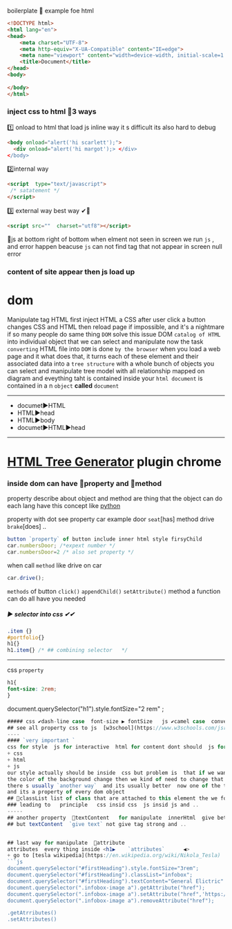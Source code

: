 boilerplate 🔽 example foe html
```html
<!DOCTYPE html>
<html lang="en">
<head>
    <meta charset="UTF-8">
    <meta http-equiv="X-UA-Compatible" content="IE=edge">
    <meta name="viewport" content="width=device-width, initial-scale=1.0">
    <title>Document</title>
</head>
<body>
    
</body>
</html>
```
### inject css to html 💎3 ways
1️⃣ onload to html that load js inline way it s  difficult its also hard to debug
```html 
<body onload="alert('hi scarlett');">  
  <div onload="alert('hi margot');> </div>
</body>
```
  
2️⃣internal way
```html 
<script  type="text/javascript">
 /* satatement */
</script>
```

3️⃣ external way  best way ✔💎
```html 
<script src=""  charset="utf8"></script>
```
🔼js  at bottom right of bottom when elment   not seen in screen   we run `js` , and error happen beacuse `js` can not find tag  that not appear in screen  null error
### content of site  appear then js load up
# dom
Manipulate tag HTML   first inject
HTML a CSS   after user click a button changes CSS and HTML then 
reload page  if impossible, and it's a nightmare if so many people 
do same thing
`DOM` solve this issue  DOM `catalog of HTML` into individual object that we can select and manipulate 
now the task `converting` HTML file into `DOM` is done `by the browser`
when you load a web page and it what does that, it turns each of these element and their associated data into a `tree structure` with a whole
 bunch of objects you can select and manipulate tree model   with all relationship mapped on diagram
and eveything taht is contained inside your `html document` is contained in a n `object` **called** `document` 

-----
+ documet▶HTML
+ HTML▶head
+ HTML▶body
+  documet▶HTML▶head

-----
# [HTML Tree Generator](https://chrome.google.com/webstore/detail/html-tree-generator/dlbbmhhaadfnbbdnjalilhdakfmiffeg/related) plugin  chrome

### inside dom  can have  🌿property and 🌿method  
property  describe about object and method are thing  that the object can do each lang have this concept like [python](https://github.com/wer340/python-angelayu/tree/main/day-17)

 property  with dot see property  car example door `seat`[has]  method drive `brake`[does] ..
 ```js
 button `property` of button include inner html style firsyChild
 car.numbersDoor; /*expext number */
 car.numbersDoor=2 /* also set property */
 ```
when call `method` like drive on car 
 ```js
 car.drive();
 ```
`methods` of button  `click()` `appendChild()` `setAttribute()` method a function can do all have  you needed
##### ▶ selector into css ✔✔ 
```css
.item {} 
#portfolio{}
h1{}
h1.item{} /* ## combining selector   */
```

---------
css `property`  
```css
h1{
font-size: 2rem;
}
```
document.querySelector("h1").style.fontSize="2 rem" ;
```js
##### css ✔dash-line case  font-size ▶ fontSize   js ✔camel case  convetion    
## see all property css to js  [w3school](https://www.w3schools.com/jsref/dom_obj_style.asp)
----
#### `very important `
css for style  js for interactive  html for content dont should  js for style  only  change `on fly` like click then bgColor changed
+ css
+ html
+ js
our style actually should be inside  css but problem is  that if we wanted our style to change `on the fly` say if a user click on a button  then
the color of the background change then we kind of need to change that using js and the style property right? as with all thing programming
there s usually `another way`  and its usually better  now one of the thing that we can tap into is something called a `class list`
and its a property of every dom object
## 🌿classList list of class that are attached to this element the we found after  with `method` add()  add a class property
### leading to   principle   css insid css  js insid js and ..
-----
## another property  🌿textContent   for manipulate  innerHtml  give between elemnt  <strong>hello</strong>
## but textContent  `give text` not give tag strong and ..


## last way for manipulate  🌿attribute
attributes  every thing inside <h1▶    `attributes`      ◀>
+ go to [tesla wikipedia](https://en.wikipedia.org/wiki/Nikola_Tesla)   test inspect ▶ source ▶console 
```js
document.querySelector("#firstHeading").style.fontSize="3rem";
document.querySelector("#firstHeading").classList="infobox";
document.querySelector("#firstHeading").textContent="General Elictric" ;
document.querySelector(".infobox-image a").getAttribute("href");
document.querySelector(".infobox-image a").setAttribute("href",'https://m.mediaY388_.jpg'); /* not run */
document.querySelector(".infobox-image a").removeAttribute("href");

.getAtrributes()
.setAttributes()


